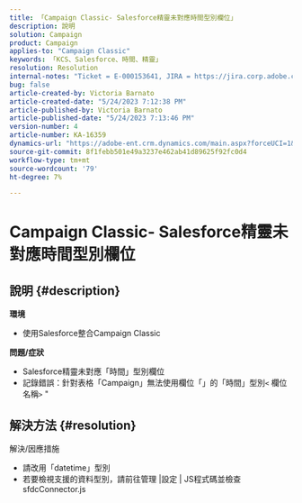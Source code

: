 ```yaml
---
title: 「Campaign Classic- Salesforce精靈未對應時間型別欄位」
description: 說明
solution: Campaign
product: Campaign
applies-to: "Campaign Classic"
keywords: 「KCS、Salesforce、時間、精靈」
resolution: Resolution
internal-notes: "Ticket = E-000153641, JIRA = https://jira.corp.adobe.com/browse/NEO-27340"
bug: false
article-created-by: Victoria Barnato
article-created-date: "5/24/2023 7:12:38 PM"
article-published-by: Victoria Barnato
article-published-date: "5/24/2023 7:13:46 PM"
version-number: 4
article-number: KA-16359
dynamics-url: "https://adobe-ent.crm.dynamics.com/main.aspx?forceUCI=1&pagetype=entityrecord&etn=knowledgearticle&id=a238fbef-66fa-ed11-8849-6045bd006b3d"
source-git-commit: 8f1febb501e49a3237e462ab41d89625f92fc0d4
workflow-type: tm+mt
source-wordcount: '79'
ht-degree: 7%

---
```


# Campaign Classic- Salesforce精靈未對應時間型別欄位

## 說明 {#description}

<b>環境</b>
- 使用Salesforce整合Campaign Classic

<b>問題/症狀</b>
- Salesforce精靈未對應「時間」型別欄位
- 記錄錯誤：針對表格「Campaign」無法使用欄位「」的「時間」型別`<` 欄位名稱`>` &quot;



## 解決方法 {#resolution}

解決/因應措施
- 請改用「datetime」型別
- 若要檢視支援的資料型別，請前往管理 |設定 | JS程式碼並檢查sfdcConnector.js





